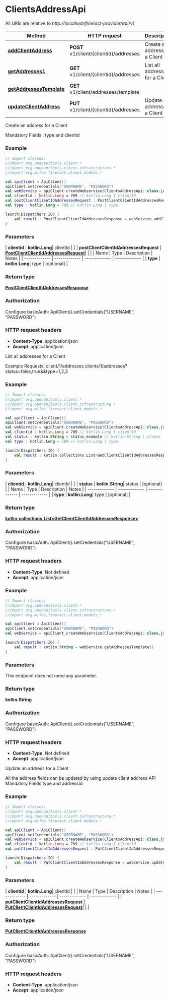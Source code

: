 # ClientsAddressApi

All URIs are relative to *http://localhost/fineract-provider/api/v1*

| Method | HTTP request | Description |
| ------------- | ------------- | ------------- |
| [**addClientAddress**](ClientsAddressApi.md#addClientAddress) | **POST** v1/client/{clientid}/addresses | Create an address for a Client |
| [**getAddresses1**](ClientsAddressApi.md#getAddresses1) | **GET** v1/client/{clientid}/addresses | List all addresses for a Client |
| [**getAddressesTemplate**](ClientsAddressApi.md#getAddressesTemplate) | **GET** v1/client/addresses/template |  |
| [**updateClientAddress**](ClientsAddressApi.md#updateClientAddress) | **PUT** v1/client/{clientid}/addresses | Update an address for a Client |



Create an address for a Client

Mandatory Fields :  type and clientId

### Example
```kotlin
// Import classes:
//import org.openapitools.client.*
//import org.openapitools.client.infrastructure.*
//import org.mifos.fineract.client.models.*

val apiClient = ApiClient()
apiClient.setCredentials("USERNAME", "PASSWORD")
val webService = apiClient.createWebservice(ClientsAddressApi::class.java)
val clientid : kotlin.Long = 789 // kotlin.Long | clientId
val postClientClientIdAddressesRequest : PostClientClientIdAddressesRequest =  // PostClientClientIdAddressesRequest | 
val type : kotlin.Long = 789 // kotlin.Long | type

launch(Dispatchers.IO) {
    val result : PostClientClientIdAddressesResponse = webService.addClientAddress(clientid, postClientClientIdAddressesRequest, type)
}
```

### Parameters
| **clientid** | **kotlin.Long**| clientId | |
| **postClientClientIdAddressesRequest** | [**PostClientClientIdAddressesRequest**](PostClientClientIdAddressesRequest.md)|  | |
| Name | Type | Description  | Notes |
| ------------- | ------------- | ------------- | ------------- |
| **type** | **kotlin.Long**| type | [optional] |

### Return type

[**PostClientClientIdAddressesResponse**](PostClientClientIdAddressesResponse.md)

### Authorization


Configure basicAuth:
    ApiClient().setCredentials("USERNAME", "PASSWORD")

### HTTP request headers

 - **Content-Type**: application/json
 - **Accept**: application/json


List all addresses for a Client

Example Requests:  client/1/addresses   clients/1/addresses?status&#x3D;false,true&amp;&amp;type&#x3D;1,2,3

### Example
```kotlin
// Import classes:
//import org.openapitools.client.*
//import org.openapitools.client.infrastructure.*
//import org.mifos.fineract.client.models.*

val apiClient = ApiClient()
apiClient.setCredentials("USERNAME", "PASSWORD")
val webService = apiClient.createWebservice(ClientsAddressApi::class.java)
val clientid : kotlin.Long = 789 // kotlin.Long | clientId
val status : kotlin.String = status_example // kotlin.String | status
val type : kotlin.Long = 789 // kotlin.Long | type

launch(Dispatchers.IO) {
    val result : kotlin.collections.List<GetClientClientIdAddressesResponse> = webService.getAddresses1(clientid, status, type)
}
```

### Parameters
| **clientid** | **kotlin.Long**| clientId | |
| **status** | **kotlin.String**| status | [optional] |
| Name | Type | Description  | Notes |
| ------------- | ------------- | ------------- | ------------- |
| **type** | **kotlin.Long**| type | [optional] |

### Return type

[**kotlin.collections.List&lt;GetClientClientIdAddressesResponse&gt;**](GetClientClientIdAddressesResponse.md)

### Authorization


Configure basicAuth:
    ApiClient().setCredentials("USERNAME", "PASSWORD")

### HTTP request headers

 - **Content-Type**: Not defined
 - **Accept**: application/json




### Example
```kotlin
// Import classes:
//import org.openapitools.client.*
//import org.openapitools.client.infrastructure.*
//import org.mifos.fineract.client.models.*

val apiClient = ApiClient()
apiClient.setCredentials("USERNAME", "PASSWORD")
val webService = apiClient.createWebservice(ClientsAddressApi::class.java)

launch(Dispatchers.IO) {
    val result : kotlin.String = webService.getAddressesTemplate()
}
```

### Parameters
This endpoint does not need any parameter.

### Return type

**kotlin.String**

### Authorization


Configure basicAuth:
    ApiClient().setCredentials("USERNAME", "PASSWORD")

### HTTP request headers

 - **Content-Type**: Not defined
 - **Accept**: application/json


Update an address for a Client

All the address fields can be updated by using update client address API  Mandatory Fields type and addressId

### Example
```kotlin
// Import classes:
//import org.openapitools.client.*
//import org.openapitools.client.infrastructure.*
//import org.mifos.fineract.client.models.*

val apiClient = ApiClient()
apiClient.setCredentials("USERNAME", "PASSWORD")
val webService = apiClient.createWebservice(ClientsAddressApi::class.java)
val clientid : kotlin.Long = 789 // kotlin.Long | clientId
val putClientClientIdAddressesRequest : PutClientClientIdAddressesRequest =  // PutClientClientIdAddressesRequest | 

launch(Dispatchers.IO) {
    val result : PutClientClientIdAddressesResponse = webService.updateClientAddress(clientid, putClientClientIdAddressesRequest)
}
```

### Parameters
| **clientid** | **kotlin.Long**| clientId | |
| Name | Type | Description  | Notes |
| ------------- | ------------- | ------------- | ------------- |
| **putClientClientIdAddressesRequest** | [**PutClientClientIdAddressesRequest**](PutClientClientIdAddressesRequest.md)|  | |

### Return type

[**PutClientClientIdAddressesResponse**](PutClientClientIdAddressesResponse.md)

### Authorization


Configure basicAuth:
    ApiClient().setCredentials("USERNAME", "PASSWORD")

### HTTP request headers

 - **Content-Type**: application/json
 - **Accept**: application/json

